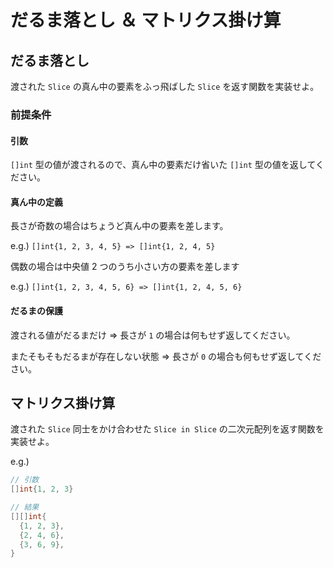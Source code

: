# だるま落とし ＆ マトリクス掛け算

## だるま落とし

渡された `Slice` の真ん中の要素をふっ飛ばした `Slice` を返す関数を実装せよ。

### 前提条件

#### 引数

`[]int` 型の値が渡されるので、真ん中の要素だけ省いた `[]int` 型の値を返してください。

#### 真ん中の定義

長さが奇数の場合はちょうど真ん中の要素を差します。

e.g.) `[]int{1, 2, 3, 4, 5} => []int{1, 2, 4, 5}`

偶数の場合は中央値 2 つのうち小さい方の要素を差します

e.g.) `[]int{1, 2, 3, 4, 5, 6} => []int{1, 2, 4, 5, 6}`

#### だるまの保護

渡される値がだるまだけ => 長さが `1` の場合は何もせず返してください。

またそもそもだるまが存在しない状態 => 長さが `0` の場合も何もせず返してください。

## マトリクス掛け算

渡された `Slice` 同士をかけ合わせた `Slice in Slice` の二次元配列を返す関数を実装せよ。

e.g.)

```go
// 引数
[]int{1, 2, 3}

// 結果
[][]int{
  {1, 2, 3},
  {2, 4, 6},
  {3, 6, 9},
}
```
